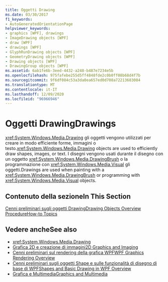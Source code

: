 ```yaml
---
title: Oggetti Drawing
ms.date: 03/30/2017
f1_keywords:
- AutoGeneratedOrientationPage
helpviewer_keywords:
- graphics [WPF], drawings
- ImageDrawing objects [WPF]
- draw [WPF]
- drawings [WPF]
- GlyphRunDrawing objects [WPF]
- GeometryDrawing objects [WPF]
- Drawing objects [WPF]
- DrawingGroup objects [WPF]
ms.assetid: 6ab1fe6b-3eed-4432-a248-b487e7234e5b
ms.openlocfilehash: 975fafebe255d5ff4848fde2c0b0ff08b68d4f7b
ms.sourcegitcommit: 9f6df084c53a3da0ea657ed0d708a72213683084
ms.translationtype: MT
ms.contentlocale: it-IT
ms.lasthandoff: 12/09/2020
ms.locfileid: "96966946"
---
```

# <a name="drawings"></a><span data-ttu-id="6ee14-102">Oggetti Drawing</span><span class="sxs-lookup"><span data-stu-id="6ee14-102">Drawings</span></span>
<span data-ttu-id="6ee14-103"><xref:System.Windows.Media.Drawing> gli oggetti vengono utilizzati per creare in modo efficiente forme, immagini o testo.</span><span class="sxs-lookup"><span data-stu-id="6ee14-103"><xref:System.Windows.Media.Drawing> objects are used to efficiently draw shapes, images, or text.</span></span> <span data-ttu-id="6ee14-104">I disegni vengono usati durante il disegno con un oggetto <xref:System.Windows.Media.DrawingBrush> o la programmazione con <xref:System.Windows.Media.Visual> gli oggetti.</span><span class="sxs-lookup"><span data-stu-id="6ee14-104">Drawings are used when painting with a <xref:System.Windows.Media.DrawingBrush> or programming with <xref:System.Windows.Media.Visual> objects.</span></span>  
  
## <a name="in-this-section"></a><span data-ttu-id="6ee14-105">Contenuto della sezione</span><span class="sxs-lookup"><span data-stu-id="6ee14-105">In This Section</span></span>  
 [<span data-ttu-id="6ee14-106">Cenni preliminari sugli oggetti Drawing</span><span class="sxs-lookup"><span data-stu-id="6ee14-106">Drawing Objects Overview</span></span>](drawing-objects-overview.md)  
  [<span data-ttu-id="6ee14-107">Procedure</span><span class="sxs-lookup"><span data-stu-id="6ee14-107">How-to Topics</span></span>](drawings-how-to-topics.md)  
  
## <a name="see-also"></a><span data-ttu-id="6ee14-108">Vedere anche</span><span class="sxs-lookup"><span data-stu-id="6ee14-108">See also</span></span>

- <xref:System.Windows.Media.Drawing>
- [<span data-ttu-id="6ee14-109">Grafica 2D e creazione di immagini</span><span class="sxs-lookup"><span data-stu-id="6ee14-109">2D Graphics and Imaging</span></span>](../advanced/optimizing-performance-2d-graphics-and-imaging.md)
- [<span data-ttu-id="6ee14-110">Cenni preliminari sul rendering della grafica WPF</span><span class="sxs-lookup"><span data-stu-id="6ee14-110">WPF Graphics Rendering Overview</span></span>](wpf-graphics-rendering-overview.md)
- [<span data-ttu-id="6ee14-111">Cenni preliminari sugli oggetti Shape e sulle funzionalità di disegno di base di WPF</span><span class="sxs-lookup"><span data-stu-id="6ee14-111">Shapes and Basic Drawing in WPF Overview</span></span>](shapes-and-basic-drawing-in-wpf-overview.md)
- [<span data-ttu-id="6ee14-112">Grafica e Multimedia</span><span class="sxs-lookup"><span data-stu-id="6ee14-112">Graphics and Multimedia</span></span>](index.md)
